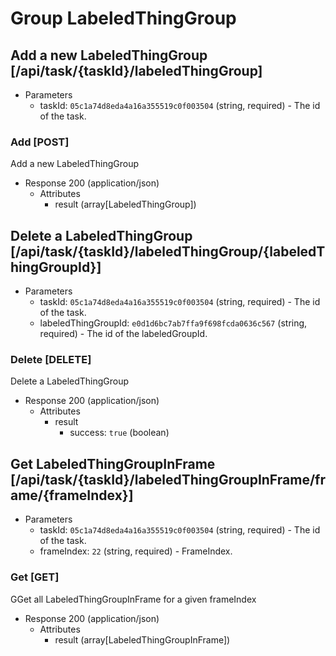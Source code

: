 # Group LabeledThingGroup

## Add a new LabeledThingGroup [/api/task/{taskId}/labeledThingGroup]

+ Parameters
    + taskId: `05c1a74d8eda4a16a355519c0f003504` (string, required) - The id of the task.

### Add [POST]

Add a new LabeledThingGroup

+ Response 200 (application/json)
    + Attributes
        + result (array[LabeledThingGroup])

## Delete a LabeledThingGroup [/api/task/{taskId}/labeledThingGroup/{labeledThingGroupId}]

+ Parameters
    + taskId: `05c1a74d8eda4a16a355519c0f003504` (string, required) - The id of the task.
    + labeledThingGroupId: `e0d1d6bc7ab7ffa9f698fcda0636c567` (string, required) - The id of the labeledGroupId.

### Delete [DELETE]

Delete a LabeledThingGroup

+ Response 200 (application/json)
    + Attributes
        + result
            + success: `true` (boolean) 

## Get LabeledThingGroupInFrame [/api/task/{taskId}/labeledThingGroupInFrame/frame/{frameIndex}]

+ Parameters
    + taskId: `05c1a74d8eda4a16a355519c0f003504` (string, required) - The id of the task.
    + frameIndex: `22` (string, required) - FrameIndex.

### Get [GET]

GGet all LabeledThingGroupInFrame for a given frameIndex

+ Response 200 (application/json)
    + Attributes
        + result (array[LabeledThingGroupInFrame])